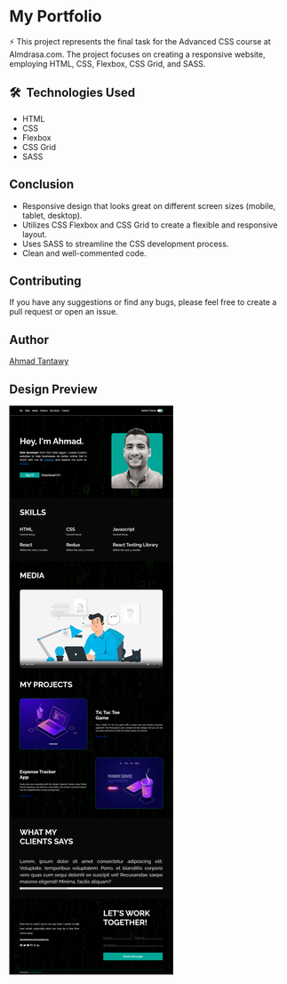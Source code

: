 # My Portfolio

⚡ This project represents the final task for the Advanced CSS course at Almdrasa.com. The project focuses on creating a responsive website, employing HTML, CSS, Flexbox, CSS Grid, and SASS.

## 🛠 &nbsp;Technologies Used

- HTML
- CSS
- Flexbox
- CSS Grid
- SASS

## Conclusion

- Responsive design that looks great on different screen sizes (mobile, tablet, desktop).
- Utilizes CSS Flexbox and CSS Grid to create a flexible and responsive layout.
- Uses SASS to streamline the CSS development process.
- Clean and well-commented code.

## Contributing

If you have any suggestions or find any bugs, please feel free to create a pull request or open an issue.

## Author

[Ahmad Tantawy](https://github.com/ahmad-tantawy)

## Design Preview

![Design Preview](img/design-preview.jpg)
